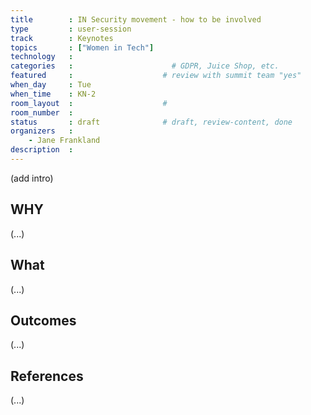 ```yaml
---
title        : IN Security movement - how to be involved
type         : user-session
track        : Keynotes
topics       : ["Women in Tech"]
technology   :
categories   :                      # GDPR, Juice Shop, etc.
featured     :                    # review with summit team "yes"
when_day     : Tue
when_time    : KN-2
room_layout  :                    #
room_number  :
status       : draft              # draft, review-content, done
organizers   :
    - Jane Frankland
description  :
---
```


(add intro)

## WHY

(...)

## What

(...)

## Outcomes

(...)

## References

(...)
